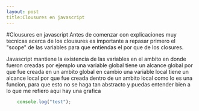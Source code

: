 ```yaml
---
layout: post
title:Clousures en javascript
---
```

#Clousures en javascript
Antes de comenzar con explicaciones muy tecnicas acerca de los clousures es importante a repasar primero el "scope"
de las variables para que entiendas el por que de los closures.

Javascript mantiene la existencia de las variables en el ambito en donde fueron creadas
por ejemplo una variable global tiene un alcance global por que fue creada en un ambito global en cambio una variable local tiene un alcance local por que fue creada dentro de un ambito local como lo es una funcion, para que esto no se haga tan abstracto y puedas entender bien a lo que me refiero aqui hay una grafica   


```javascript
	console.log("test");
```



